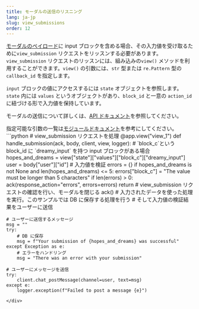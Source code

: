 ```yaml
---
title: モーダルの送信のリスニング
lang: ja-jp
slug: view_submissions
order: 12
---
```


<div class="section-content">

<a href="https://api.slack.com/reference/block-kit/views">モーダルのペイロード</a>に input ブロックを含める場合、その入力値を受け取るために`view_submission` リクエストをリッスンする必要があります。`view_submission` リクエストのリッスンには、組み込みの`view()` メソッドを利用することができます。`view()` の引数には、`str` 型または `re.Pattern` 型の `callback_id` を指定します。

`input` ブロックの値にアクセスするには `state` オブジェクトを参照します。`state` 内には `values` というオブジェクトがあり、`block_id` と一意の `action_id` に紐づける形で入力値を保持しています。

モーダルの送信について詳しくは、<a href="https://api.slack.com/surfaces/modals/using#interactions">API ドキュメント</a>を参照してください。

</div>

<div>
<span class="annotation">指定可能な引数の一覧は<a href="https://slack.dev/bolt-python/api-docs/slack_bolt/kwargs_injection/args.html" target="_blank">モジュールドキュメント</a>を参考にしてください。</span>
```python
# view_submission リクエストを処理
@app.view("view_1")
def handle_submission(ack, body, client, view, logger):
    # `block_c`という block_id に `dreamy_input` を持つ input ブロックがある場合
    hopes_and_dreams = view["state"]["values"]["block_c"]["dreamy_input"]
    user = body["user"]["id"]
    # 入力値を検証
    errors = {}
    if hopes_and_dreams is not None and len(hopes_and_dreams) <= 5:
        errors["block_c"] = "The value must be longer than 5 characters"
    if len(errors) > 0:
        ack(response_action="errors", errors=errors)
        return
    # view_submission リクエストの確認を行い、モーダルを閉じる
    ack()
    # 入力されたデータを使った処理を実行。このサンプルでは DB に保存する処理を行う
    # そして入力値の検証結果をユーザーに送信

    # ユーザーに送信するメッセージ
    msg = ""
    try:
        # DB に保存
        msg = f"Your submission of {hopes_and_dreams} was successful"
    except Exception as e:
        # エラーをハンドリング
        msg = "There was an error with your submission"

    # ユーザーにメッセージを送信
    try:
        client.chat_postMessage(channel=user, text=msg)
    except e:
        logger.exception(f"Failed to post a message {e}")

```
</div>